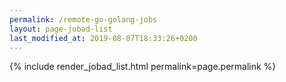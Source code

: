```yaml
---
permalink: /remote-go-golang-jobs
layout: page-jobad-list
last_modified_at: 2019-08-07T18:33:26+0200
---
```

{% include render_jobad_list.html permalink=page.permalink %}
